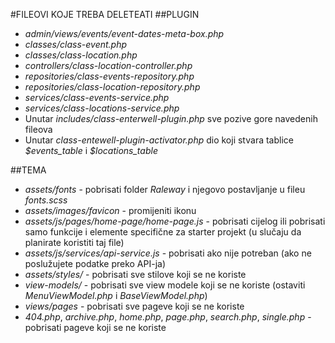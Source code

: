 #FILEOVI KOJE TREBA DELETEATI
##PLUGIN
- *admin/views/events/event-dates-meta-box.php*
- *classes/class-event.php*
- *classes/class-location.php*
- *controllers/class-location-controller.php*
- *repositories/class-events-repository.php*
- *repositories/class-location-repository.php*
- *services/class-events-service.php*
- *services/class-locations-service.php*
- Unutar *includes/class-enterwell-plugin.php* sve pozive gore navedenih fileova
- Unutar *class-entewell-plugin-activator.php* dio koji stvara tablice *\$events_table* i *\$locations_table*

##TEMA
- *assets/fonts* - pobrisati folder *Raleway* i njegovo postavljanje u fileu *fonts.scss*
- *assets/images/favicon* - promijeniti ikonu
- *assets/js/pages/home-page/home-page.js* - pobrisati cijelog ili pobrisati samo funkcije i elemente specifične za starter projekt (u slučaju da planirate koristiti taj file)
- *assets/js/services/api-service.js* - pobrisati ako nije potreban (ako ne poslužujete podatke preko API-ja)
- *assets/styles/* - pobrisati sve stilove koji se ne koriste
- *view-models/* - pobrisati sve view modele koji se ne koriste (ostaviti *MenuViewModel.php* i *BaseViewModel.php*)
- *views/pages* - pobrisati sve pageve koji se ne koriste
- *404.php*, *archive.php*, *home.php*, *page.php*, *search.php*, *single.php* - pobrisati pageve koji se ne koriste
